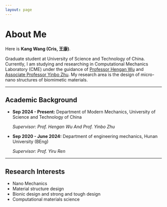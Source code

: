 ```yaml
---
layout: page
---
```


# About Me

Here is **Kang Wang (Cris, 王康)**.

Graduate student at University of Science and Technology of China. Currently, I am studying and researching in Computational Mechanics Laboratory (CME) under the guidance of [Professor Hengan Wu](https://scholar.google.com.hk/citations?hl=zh-CN&user=X4lTQbMAAAAJ) and [Associate Professor Yinbo Zhu](https://scholar.google.com.hk/citations?hl=zh-CN&user=0IIXHuMAAAAJ). My research area is the design of micro-nano structures of biomimetic materials.

------

## Academic Background

- **Sep 2024 - Present:** Department of Modern Mechanics, University of Science and Technology of China

  *Supervisor: Prof. Hengan Wu And Prof. Yinbo Zhu*

- **Sep 2020 - June 2024:** Department of engineering mechanics, Hunan University (BEng)

  *Supervisor: Prof. Yiru Ren*

---

## Research Interests

- Nano Mechanics
- Material structure design
- Bionic design and strong and tough design
- Computational materials science

